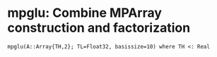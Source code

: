 # mpglu: Combine MPArray construction and factorization
```@docs
mpglu(A::Array{TH,2}; TL=Float32, basissize=10) where TH <: Real
```
